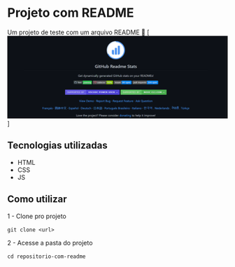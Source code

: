 # Projeto com README
Um projeto de teste com um arquivo README 🚀
[<img src="./tela.gif" alt="gif da tela inicial do projeto xyz">] 

## Tecnologias utilizadas
- HTML
- CSS
- JS

## Como utilizar

1 - Clone pro projeto
```
git clone <url>
```
2 - Acesse a pasta do projeto
```
cd repositorio-com-readme
